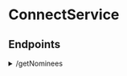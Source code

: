 # ConnectService

## Endpoints ##
<details>
   <summary>/getNominees</summary>
   <p>
   ### Retrieves a list of linked nominees by qff number
   Input:
   {
      "qffNo": integer
   }
      
   Output:
   [
      {
           nomineeId: integer,
           nomineeName: String,
           points: integer,
           qffNo: integer,
           isConnected: boolean
       }
   ]
  </p>
 </details>
